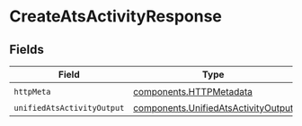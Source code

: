 # CreateAtsActivityResponse


## Fields

| Field                                                                                      | Type                                                                                       | Required                                                                                   | Description                                                                                |
| ------------------------------------------------------------------------------------------ | ------------------------------------------------------------------------------------------ | ------------------------------------------------------------------------------------------ | ------------------------------------------------------------------------------------------ |
| `httpMeta`                                                                                 | [components.HTTPMetadata](../../models/components/httpmetadata.md)                         | :heavy_check_mark:                                                                         | N/A                                                                                        |
| `unifiedAtsActivityOutput`                                                                 | [components.UnifiedAtsActivityOutput](../../models/components/unifiedatsactivityoutput.md) | :heavy_minus_sign:                                                                         | N/A                                                                                        |